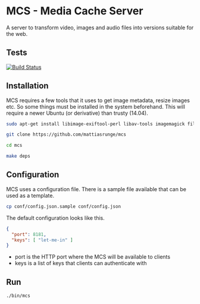 # MCS - Media Cache Server
A server to transform video, images and audio files into versions suitable for the web.


## Tests
[![Build Status](https://travis-ci.org/mattiasrunge/mcs.png)](https://travis-ci.org/mattiasrunge/mcs)

## Installation
MCS requires a few tools that it uses to get image metadata, resize images etc. So some things must be installed in the system beforehand.
This will require a newer Ubuntu (or derivative) than trusty (14.04).

```bash
sudo apt-get install libimage-exiftool-perl libav-tools imagemagick file ufraw-batch libopencv-dev libpng-dev g++ gcc unoconv

git clone https://github.com/mattiasrunge/mcs

cd mcs

make deps
```

## Configuration
MCS uses a configuration file. There is a sample file available that can be used as a template.
```bash
cp conf/config.json.sample conf/config.json
```

The default configuration looks like this.
```json
{
  "port": 8181,
  "keys": [ "let-me-in" ]
}
```

* port is the HTTP port where the MCS will be available to clients
* keys is a list of keys that clients can authenticate with

## Run
```bash
./bin/mcs
```
